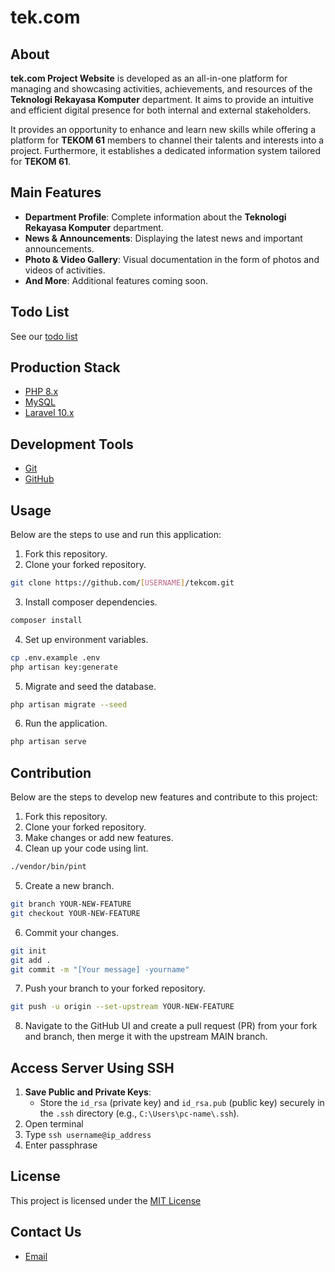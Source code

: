 # tek.com

## About
**tek.com Project Website** is developed as an all-in-one platform for managing and showcasing activities, achievements, and resources of the **Teknologi Rekayasa Komputer** department. It aims to provide an intuitive and efficient digital presence for both internal and external stakeholders.

It provides an opportunity to enhance and learn new skills while offering a platform for **TEKOM 61** members to channel their talents and interests into a project. Furthermore, it establishes a dedicated information system tailored for **TEKOM 61**.

## Main Features
- **Department Profile**: Complete information about the **Teknologi Rekayasa Komputer** department.
- **News & Announcements**: Displaying the latest news and important announcements.
- **Photo & Video Gallery**: Visual documentation in the form of photos and videos of activities.
- **And More**: Additional features coming soon.

## Todo List
See our [todo list](todo-list.md)

## Production Stack
-   [PHP 8.x](https://www.php.net/)
-   [MySQL](https://www.mysql.com/)
-   [Laravel 10.x](https://laravel.com)

## Development Tools
-   [Git](https://git-scm.com/)
-   [GitHub](https://github.com/)

## Usage

Below are the steps to use and run this application:

1. Fork this repository.
2. Clone your forked repository.

```bash
git clone https://github.com/[USERNAME]/tekcom.git
```

3. Install composer dependencies.

```bash
composer install
```

4. Set up environment variables.

```bash
cp .env.example .env
php artisan key:generate
```

5. Migrate and seed the database.

```bash
php artisan migrate --seed
```

6. Run the application.

```bash
php artisan serve
```

## Contribution

Below are the steps to develop new features and contribute to this project:

1. Fork this repository.
2. Clone your forked repository.
3. Make changes or add new features.
4. Clean up your code using lint.

```bash
./vendor/bin/pint
```

5. Create a new branch.

```bash
git branch YOUR-NEW-FEATURE
git checkout YOUR-NEW-FEATURE
```

6. Commit your changes.

```bash
git init
git add .
git commit -m "[Your message] -yourname"
```

7. Push your branch to your forked repository.

```bash
git push -u origin --set-upstream YOUR-NEW-FEATURE
```

8. Navigate to the GitHub UI and create a pull request (PR) from your fork and branch, then merge it with the upstream MAIN branch.

## Access Server Using SSH
1. **Save Public and Private Keys**:
   - Store the `id_rsa` (private key) and `id_rsa.pub` (public key) securely in the `.ssh` directory (e.g., `C:\Users\pc-name\.ssh`).
2. Open terminal
3. Type `ssh username@ip_address`
4. Enter passphrase


## License
This project is licensed under the [MIT License](LICENSE)

## Contact Us
- [Email](mailto:kevinalmer@apps.ipb.ac.id)
